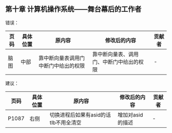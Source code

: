## 第十章 计算机操作系统——舞台幕后的工作者

错误：

| 页码 | 具体位置               | 原内容 | 修改后的内容 | 贡献者 |
| ---- | ---------------------- | ------ | ------------ | ------ |
| 脑图   | 中部 | 靠中断向量表调用门中断门中给出的权限 | 靠中断向量表、调用门、中断门中给出的权限 | -      |

建议：

| 页码 | 具体位置               | 原内容 | 修改后的内容 | 贡献者 |
| ---- | ---------------------- | ------ | ------------ | ------ |
| P1087   | 右侧 | 切换进程后如果有asid的话tlb不用全清空 | 增加对asid的描述 | -      |

